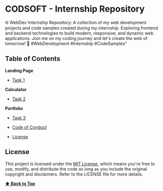 # CODSOFT - Internship Repository

🌐 WebDev Internship Repository: A collection of my web development projects and code samples created during my internship. Exploring frontend and backend technologies to build modern, responsive, and dynamic web applications. Join me on my coding journey and let's create the web of tomorrow! 🚀 #WebDevelopment #Internship #CodeSamples"

## Table of Contents

**Landing Page**

- [Task 1](https://github.com/Rj1221/CODSOFT/tree/main/LandingPage)

**Calculator**

- [Task 2](https://github.com/Rj1221/CODSOFT/tree/main/Calculator)

**Portfolio**

- [Task 3](https://github.com/Rj1221/CODSOFT/tree/main/Portfolio)

- [Code of Conduct](CODE_OF_CONDUCT.md)
- [License](#license)

## License

This project is licensed under the [MIT License](LICENSE), which means you're free to use, modify, and distribute the code as long as you include the original copyright and disclaimers. Refer to the LICENSE file for more details.

**[⬆ Back to Top](#table-of-contents)**
